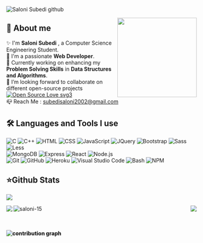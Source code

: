 ![Saloni Subedi github](https://user-images.githubusercontent.com/75828760/148636394-d8e56ca5-72e9-4ac5-9fda-7fe7614534a0.png)

<img align="right" src="https://raw.githubusercontent.com/akshitagupta15june/akshitagupta15june/master/200w.webp" width="210px" style="max-width:100%;">


<h2><b>🌟 About me  </b></h2>

✨ I'm <b>Saloni Subedi</b> , a Computer Science Engineering Student.<br/>
🎇 I'm a passionate <b>Web Developer</b>. <br/>
🌱 Currently working on enhancing my <b>Problem Solving Skills</b> in <b>Data Structures and Algorithms</b>.<br/>
👯 I’m looking forward to collaborate on different open-source projects [![Open Source Love svg3](https://badges.frapsoft.com/os/v3/open-source.svg?v=103)](https://github.com/ellerbrock/open-source-badges/)<br/>
📪 Reach Me : subedisaloni2002@gmail.com
<br />
 
<p align="left">
<h2><b>🛠 Languages and Tools I use </b></h2>

  ![C](https://img.shields.io/badge/-C-132C33?style=plastic&logo=C)
  ![C++](https://img.shields.io/badge/C++-132C33?style=plastic&logo=c%2B%2B&logoColor=00599C)
  ![HTML](https://img.shields.io/badge/-HTML-132C33?style=plastic&logo=HTML5)
  ![CSS](https://img.shields.io/badge/-CSS-132C33?style=plastic&logo=CSS3&logoColor=1572B6)
  ![JavaScript](https://img.shields.io/badge/-JavaScript-132C33?style=plastic&logo=javascript)
  ![JQuery](https://img.shields.io/badge/-JQuery-132C33?style=plastic&logo=jquery&logoColor=0769ad)
  ![Bootstrap](https://img.shields.io/badge/-Bootstrap-132C33?style=plastic&logo=bootstrap&logoColor=563D7C)
  ![Sass](https://img.shields.io/badge/-Sass-132C33?style=plastic&logo=sass&logoColor=cc6699)
  ![Less](https://img.shields.io/badge/-Less-132C33?style=plastic&logo=less&logoColor=428bca)
  <br>
  ![MongoDB](https://img.shields.io/badge/-MongoDB-132C33?style=plastic&logo=mongodb)
  ![Express](https://img.shields.io/badge/-ExpressJS-132C33?style=plastic&logo=express)
  ![React](https://img.shields.io/badge/-React-132C33?style=plastic&logo=react)
  ![Node.js](https://img.shields.io/badge/-Node.js-132C33?style=plastic&logo=node.js)
  <br>
  ![Git](https://img.shields.io/badge/-Git-132C33?style=plastic&logo=git)
  ![GitHub](https://img.shields.io/badge/-GitHub-132C33?style=plastic&logo=github)
  ![Heroku](https://img.shields.io/badge/-Heroku-132C33?style=plastic&logo=heroku&logoColor=6567a5)
  ![Visual Studio Code](https://img.shields.io/badge/-Visual%20Studio%20Code-132C33?style=plastic&logo=visual-studio-code&logoColor=007ACC)
  ![Bash](https://img.shields.io/badge/-Bash-132C33?style=plastic&logo=gnu-bash&logoColor=white)
  ![NPM](https://img.shields.io/badge/-Npm-132C33?style=plastic&logo=npm&logoColor=white)
</p>
<h2><b>⭐Github Stats</b></h2> 

![](https://komarev.com/ghpvc/?username=saloni-15&color=51C4D3)

<a align="center" href="https://github.com/saloni-15/saloni-15">
  <img align="left" src="https://github-readme-stats.vercel.app/api?username=saloni-15&layout=compact&show_icons=true&bg_color=132C33&title_color=51C4D3&text_color=D8E3E7&hide_border=true&icon_color=51C4D3&repo=saloni-15" />
  <img align="right" src="https://github-readme-stats.vercel.app/api/top-langs/?username=saloni-15&show_icons=true&bg_color=132C33&title_color=51C4D3&text_color=D8E3E7&hide_border=true&icon_color=51C4D3&repo=saloni-15"" />
  <img align="left" src="https://github-readme-streak-stats.herokuapp.com/?user=saloni-15&background=132C33&stroke=51C4D3&fire=D8E3E7&sideLabels=51C4D3&currStreakLabel=51C4D3&sideNums=D8E3E7&currStreakNum=51C4D3&ring=D8E3E7&dates=D8E3E7&hide_border=true" alt="saloni-15" /></p>
<div style="font-weight: 800;">
</a>
<br>

<br />
<br />
<p><img src="https://activity-graph.herokuapp.com/graph?username=saloni-15&bg_color=132C33&color=51C4D3&line=51C4D3&hide_border=true" alt="contribution graph" /></p>
